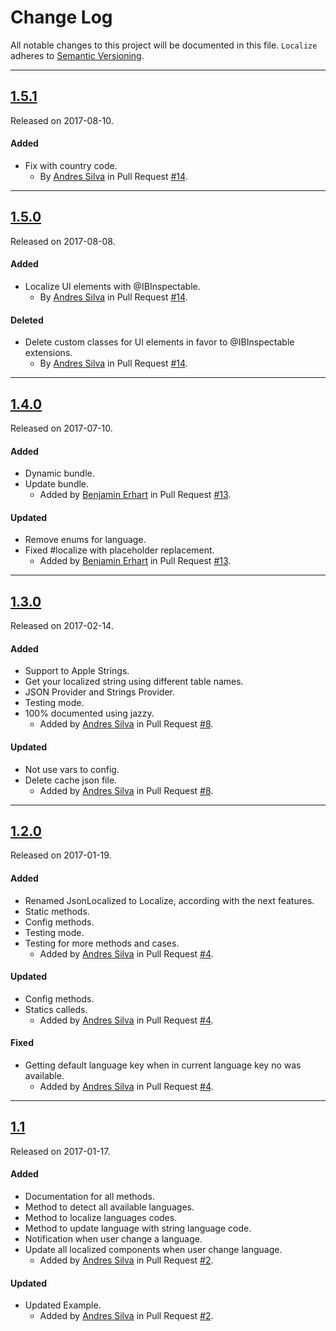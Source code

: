 # Change Log
All notable changes to this project will be documented in this file.
`Localize` adheres to [Semantic Versioning](http://semver.org/).

---

## [1.5.1](https://github.com/kekiiwaa/Localize/releases/tag/1.5.1)
Released on 2017-08-10.

#### Added
- Fix with country code.
  - By [Andres Silva](https://github.com/andresilvagomez) in Pull Request
  [#14](https://github.com/Kekiiwaa/Localize/pull/17).

---

## [1.5.0](https://github.com/kekiiwaa/Localize/releases/tag/1.5.0)
Released on 2017-08-08.

#### Added
- Localize UI elements with @IBInspectable.
  - By [Andres Silva](https://github.com/andresilvagomez) in Pull Request
  [#14](https://github.com/Kekiiwaa/Localize/pull/14).

#### Deleted
  - Delete custom classes for UI elements in favor to @IBInspectable extensions.
    - By [Andres Silva](https://github.com/andresilvagomez) in Pull Request
    [#14](https://github.com/Kekiiwaa/Localize/pull/14).

---

## [1.4.0](https://github.com/kekiiwaa/Localize/releases/tag/1.4.0)
Released on 2017-07-10.

#### Added
- Dynamic bundle.
- Update bundle.
  - Added by [Benjamin Erhart](https://github.com/tladesignz) in Pull Request
  [#13](https://github.com/Kekiiwaa/Localize/pull/13).

#### Updated
- Remove enums for language.
- Fixed #localize with placeholder replacement.
  - Added by [Benjamin Erhart](https://github.com/tladesignz) in Pull Request
  [#13](https://github.com/kekiiwaa/Localize/pull/13).

---

## [1.3.0](https://github.com/kekiiwaa/Localize/releases/tag/1.3.0)
Released on 2017-02-14.

#### Added
- Support to Apple Strings.
- Get your localized string using different table names.
- JSON Provider and Strings Provider.
- Testing mode.
- 100% documented using jazzy.
  - Added by [Andres Silva](https://github.com/andresilvagomez) in Pull Request
  [#8](https://github.com/kekiiwaa/Localize/pull/4).

#### Updated
- Not use vars to config.
- Delete cache json file.
  - Added by [Andres Silva](https://github.com/andresilvagomez) in Pull Request
  [#8](https://github.com/kekiiwaa/Localize/pull/4).

---

## [1.2.0](https://github.com/kekiiwaa/Localize/releases/tag/1.2.0)
Released on 2017-01-19.

#### Added
- Renamed JsonLocalized to Localize, according with the next features.
- Static methods.
- Config methods.
- Testing mode.
- Testing for more methods and cases.
  - Added by [Andres Silva](https://github.com/andresilvagomez) in Pull Request
  [#4](https://github.com/kekiiwaa/Localize/pull/4).

#### Updated
- Config methods.
- Statics calleds.
  - Added by [Andres Silva](https://github.com/andresilvagomez) in Pull Request
  [#4](https://github.com/kekiiwaa/Localize/pull/4).

#### Fixed
- Getting default language key when in current language key no was available.
  - Added by [Andres Silva](https://github.com/andresilvagomez) in Pull Request
  [#4](https://github.com/kekiiwaa/Localize/pull/4).

---

## [1.1](https://github.com/kekiiwaa/Localize/releases/tag/1.1)
Released on 2017-01-17.

#### Added
- Documentation for all methods.
- Method to detect all available languages.
- Method to localize languages codes.
- Method to update language with string language code.
- Notification when user change a language.
- Update all localized components when user change language.
  - Added by [Andres Silva](https://github.com/andresilvagomez) in Pull Request
  [#2](https://github.com/kekiiwaa/Localize/pull/2).

#### Updated
- Updated Example.
  - Added by [Andres Silva](https://github.com/andresilvagomez) in Pull Request
  [#2](https://github.com/kekiiwaa/Localize/pull/2).
